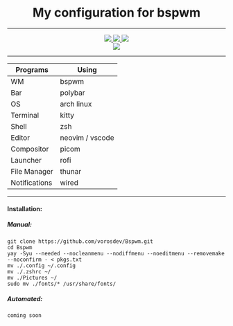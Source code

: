 <div align="center">
  <h1>My configuration for bspwm </h1>
  
---
  <a href="https://github.com/baskerville/bspwm">
    <img src="https://img.shields.io/badge/bspwm-informational.svg?style=for-the-badge&logo=c&color=b4befe&logoColor=cdd6f4&labelColor=1e1e2e" />
  </a>
  <a href="#Bspwm">
    <img src="https://img.shields.io/github/repo-size/vorosdev/Bspwm?style=for-the-badge&logo=gitbook&color=f2cdcd&logoColor=cdd6f4&labelColor=1e1e2e" />
  </a>
  <a href="https://github.com/vorosdev/Bspwm/stargazers">
    <img src="https://img.shields.io/github/stars/vorosdev/Bspwm?style=for-the-badge&logo=starship&color=94e2d5&logoColor=cdd6f4&labelColor=1e1e2e" />
  </a>
</div>

<div align="center">
  <img src="https://github.com/vorosdev/Bspwm/assets/95487675/faef0896-f758-4607-9eb3-9fb41a678271" />
</div>

---

| Programs      | Using             |
| ------------- | ----------------- |
| WM            | bspwm             |
| Bar           | polybar           |
| OS            | arch linux        |
| Terminal      | kitty             |
| Shell         | zsh               |
| Editor        | neovim / vscode   |
| Compositor    | picom             |
| Launcher      | rofi              |
| File Manager  | thunar            |
| Notifications | wired             |

---
#### Installation:
##### Manual:
```
git clone https://github.com/vorosdev/Bspwm.git
cd Bspwm
yay -Syu --needed --nocleanmenu --nodiffmenu --noeditmenu --removemake --noconfirm - < pkgs.txt
mv ./.config ~/.config
mv ./.zshrc ~/
mv ./Pictures ~/
sudo mv ./fonts/* /usr/share/fonts/
```
##### Automated:
```
coming soon
```
